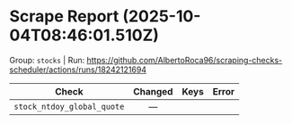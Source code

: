 # Scrape Report (2025-10-04T08:46:01.510Z)

Group: `stocks`  |  Run: https://github.com/AlbertoRoca96/scraping-checks-scheduler/actions/runs/18242121694

| Check | Changed | Keys | Error |
|---|:---:|:--|:--|
| `stock_ntdoy_global_quote` | — |  |  |
